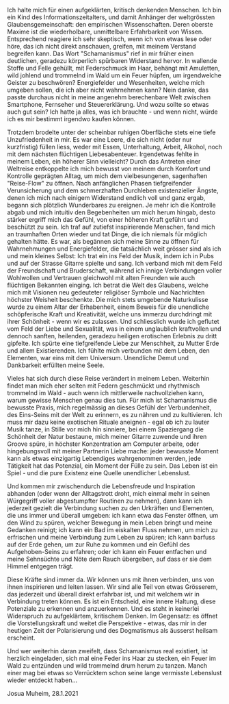 Ich halte mich für einen aufgeklärten, kritisch denkenden Menschen. Ich bin ein Kind des Informationszeitalters, und damit Anhänger der weltgrössten Glaubensgemeinschaft: den empirischen Wissenschaften. Deren oberste Maxime ist die wiederholbare, unmittelbare Erfahrbarkeit von Wissen. Entsprechend reagiere ich sehr skeptisch, wenn ich von etwas lese oder höre, das ich nicht direkt anschauen, greifen, mit meinem Verstand begreifen kann. Das Wort "Schamanismus" rief in mir früher einen deutlichen, geradezu körperlich spürbaren Widerstand hervor. In wallende Stoffe und Felle gehüllt, mit Federschmuck im Haar, behängt mit Amuletten, wild johlend und trommelnd im Wald um ein Feuer hüpfen, um irgendwelche Geister zu beschwören? Energiefelder und Wesenheiten, welche mich umgeben sollen, die ich aber nicht wahrnehmen kann? Nein danke, das passte durchaus nicht in meine angenehm berechenbare Welt zwischen Smartphone, Fernseher und Steuererklärung. Und wozu sollte so etwas auch gut sein? Ich hatte ja alles, was ich brauchte - und wenn nicht, würde ich es mir bestimmt irgendwo kaufen können.

Trotzdem brodelte unter der scheinbar ruhigen Oberfläche stets eine tiefe Unzufriedenheit in mir. Es war eine Leere, die sich nicht (oder nur kurzfristig) füllen liess, weder mit Essen, Unterhaltung, Arbeit, Alkohol, noch mit dem nächsten flüchtigen Liebesabenteuer. Irgendetwas fehlte in meinem Leben, ein höherer Sinn vielleicht? Durch das Antreten einer Weltreise entkoppelte ich mich bewusst von meinem durch Komfort und Kontrolle geprägten Alltag, um mich dem vielbesungenen, sagenhaften "Reise-Flow" zu öffnen. Nach anfänglichen Phasen tiefgreifender Verunsicherung und dem schmerzhaften Durchleben existenzieller Ängste, denen ich mich nach einigem Widerstand endlich voll und ganz ergab, begann sich plötzlich Wunderbares zu ereignen. Je mehr ich die Kontrolle abgab und mich intuitiv den Begebenheiten um mich herum hingab, desto stärker ergriff mich das Gefühl, von einer höheren Kraft geführt und beschützt zu sein. Ich traf auf zutiefst inspirierende Menschen, fand mich an traumhaften Orten wieder und tat Dinge, die ich niemals für möglich gehalten hätte. Es war, als begännen sich meine Sinne zu öffnen für Wahrnehmungen und Energiefelder, die tatsächlich weit grösser sind als ich und mein kleines Selbst: Ich trat ein ins Feld der Musik, indem ich in Pubs und auf der Strasse Gitarre spielte und sang. Ich verband mich mit dem Feld der Freundschaft und Bruderschaft, während ich innige Verbindungen voller Wohlwollen und Vertrauen gleichwohl mit alten Freunden wie auch flüchtigen Bekannten einging. Ich betrat die Welt des Glaubens, welche mich mit Visionen neu gedeuteter religiöser Symbole und Nachrichten höchster Weisheit beschenkte. Die mich stets umgebende Naturkulisse wurde zu einem Altar der Erhabenheit, einem Beweis für die unendliche schöpferische Kraft und Kreativität, welche uns immerzu durchdringt mit ihrer Schönheit - wenn wir es zulassen. Und schliesslich wurde ich geflutet vom Feld der Liebe und Sexualität, was in einem unglaublich kraftvollen und dennoch sanften, heilenden, geradezu heiligen erotischen Erlebnis zu dritt gipfelte. Ich spürte eine tiefgreifende Liebe zur Menschheit, zu Mutter Erde und allem Existierenden. Ich fühlte mich verbunden mit dem Leben, den Elementen, war eins mit dem Universum. Unendliche Demut und Dankbarkeit erfüllten meine Seele.

Vieles hat sich durch diese Reise verändert in meinem Leben. Weiterhin findet man mich eher selten mit Federn geschmückt und rhythmisch trommelnd im Wald - auch wenn ich mittlerweile nachvollziehen kann, warum gewisse Menschen genau dies tun. Für mich ist Schamanismus die bewusste Praxis, mich regelmässig an dieses Gefühl der Verbundenheit, des Eins-Seins mit der Welt zu erinnern, es zu nähren und zu kultivieren. Ich muss mir dazu keine exotischen Rituale aneignen - egal ob ich zu lauter Musik tanze, in Stille vor mich hin sinniere, bei einem Spaziergang die Schönheit der Natur bestaune, mich meiner Gitarre zuwende und ihren Groove spüre, in höchster Konzentration am Computer arbeite, oder hingebungsvoll mit meiner Partnerin Liebe mache: jeder bewusste Moment kann als etwas einzigartig Lebendiges wahrgenommen werden, jede Tätigkeit hat das Potenzial, ein Moment der Fülle zu sein. Das Leben ist ein Spiel - und die pure Existenz eine Quelle unendlicher Lebenslust.

Und kommen mir zwischendurch die Lebensfreude und Inspiration abhanden (oder wenn der Alltagstrott droht, mich einmal mehr in seinen Würgegriff voller abgestumpfter Routinen zu nehmen), dann kann ich jederzeit gezielt die Verbindung suchen zu den Urkräften und Elementen, die uns immer und überall umgeben: ich kann etwa das Fenster öffnen, um den Wind zu spüren, welcher Bewegung in mein Leben bringt und meine Gedanken reinigt; ich kann ein Bad im eiskalten Fluss nehmen, um mich zu erfrischen und meine Verbindung zum Leben zu spüren; ich kann barfuss auf der Erde gehen, um zur Ruhe zu kommen und ein Gefühl des Aufgehoben-Seins zu erfahren; oder ich kann ein Feuer entfachen und meine Sehnsüchte und Nöte dem Rauch übergeben, auf dass er sie dem Himmel entgegen trägt.

Diese Kräfte sind immer da. Wir können uns mit ihnen verbinden, uns von ihnen inspirieren und leiten lassen. Wir sind alle Teil von etwas Grösserem, das jederzeit und überall direkt erfahrbar ist, und mit welchem wir in Verbindung treten können. Es ist ein Entscheid, eine innere Haltung, diese Potenziale zu erkennen und anzuerkennen. Und es steht in keinerlei Widerspruch zu aufgeklärtem, kritischem Denken. Im Gegensatz: es öffnet die Vorstellungskraft und weitet die Perspektive - etwas, das mir in der heutigen Zeit der Polarisierung und des Dogmatismus als äusserst heilsam erscheint.

Und wer weiterhin daran zweifelt, dass Schamanismus real existiert, ist herzlich eingeladen, sich mal eine Feder ins Haar zu stecken, ein Feuer im Wald zu entzünden und wild trommelnd drum herum zu tanzen. Manch einer mag bei etwas so Verrücktem schon seine lange vermisste Lebenslust wieder entdeckt haben…

Josua Muheim, 28.1.2021
